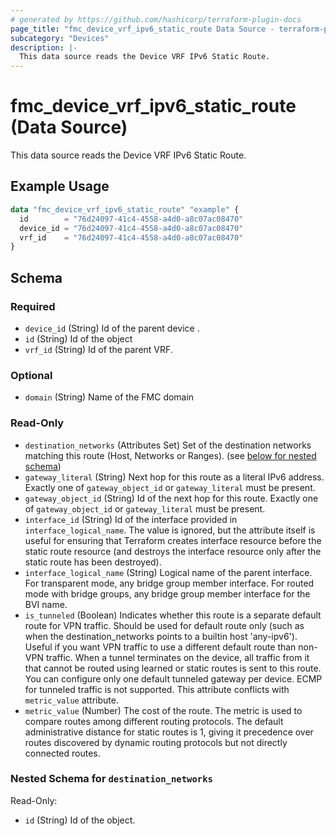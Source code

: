 ```yaml
---
# generated by https://github.com/hashicorp/terraform-plugin-docs
page_title: "fmc_device_vrf_ipv6_static_route Data Source - terraform-provider-fmc"
subcategory: "Devices"
description: |-
  This data source reads the Device VRF IPv6 Static Route.
---
```


# fmc_device_vrf_ipv6_static_route (Data Source)

This data source reads the Device VRF IPv6 Static Route.

## Example Usage

```terraform
data "fmc_device_vrf_ipv6_static_route" "example" {
  id        = "76d24097-41c4-4558-a4d0-a8c07ac08470"
  device_id = "76d24097-41c4-4558-a4d0-a8c07ac08470"
  vrf_id    = "76d24097-41c4-4558-a4d0-a8c07ac08470"
}
```

<!-- schema generated by tfplugindocs -->
## Schema

### Required

- `device_id` (String) Id of the parent device .
- `id` (String) Id of the object
- `vrf_id` (String) Id of the parent VRF.

### Optional

- `domain` (String) Name of the FMC domain

### Read-Only

- `destination_networks` (Attributes Set) Set of the destination networks matching this route (Host, Networks or Ranges). (see [below for nested schema](#nestedatt--destination_networks))
- `gateway_literal` (String) Next hop for this route as a literal IPv6 address. Exactly one of `gateway_object_id` or `gateway_literal` must be present.
- `gateway_object_id` (String) Id of the next hop for this route. Exactly one of `gateway_object_id` or `gateway_literal` must be present.
- `interface_id` (String) Id of the interface provided in `interface_logical_name`. The value is ignored, but the attribute itself is useful for ensuring that Terraform creates interface resource before the static route resource (and destroys the interface resource only after the static route has been destroyed).
- `interface_logical_name` (String) Logical name of the parent interface. For transparent mode, any bridge group member interface. For routed mode with bridge groups, any bridge group member interface for the BVI name.
- `is_tunneled` (Boolean) Indicates whether this route is a separate default route for VPN traffic. Should be used for default route only (such as when the destination_networks points to a builtin host 'any-ipv6'). Useful if you want VPN traffic to use a different default route than non-VPN traffic. When a tunnel terminates on the device, all traffic from it that cannot be routed using learned or static routes is sent to this route. You can configure only one default tunneled gateway per device. ECMP for tunneled traffic is not supported. This attribute conflicts with `metric_value` attribute.
- `metric_value` (Number) The cost of the route. The metric is used to compare routes among different routing protocols. The default administrative distance for static routes is 1, giving it precedence over routes discovered by dynamic routing protocols but not directly connected routes.

<a id="nestedatt--destination_networks"></a>
### Nested Schema for `destination_networks`

Read-Only:

- `id` (String) Id of the object.
